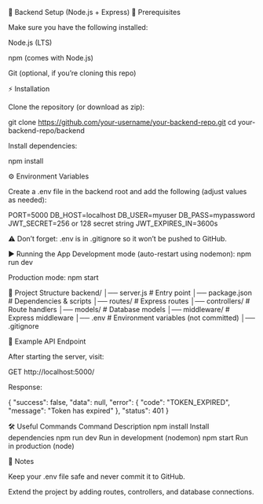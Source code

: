 🚀 Backend Setup (Node.js + Express)
📌 Prerequisites

Make sure you have the following installed:

Node.js (LTS)

npm
(comes with Node.js)

Git (optional, if you’re cloning this repo)

⚡ Installation

Clone the repository (or download as zip):

git clone https://github.com/your-username/your-backend-repo.git
cd your-backend-repo/backend

Install dependencies:

npm install

⚙️ Environment Variables

Create a .env file in the backend root and add the following (adjust values as needed):

PORT=5000
DB_HOST=localhost
DB_USER=myuser
DB_PASS=mypassword
JWT_SECRET=256 or 128 secret string
JWT_EXPIRES_IN=3600s

⚠️ Don’t forget: .env is in .gitignore so it won’t be pushed to GitHub.

▶️ Running the App
Development mode (auto-restart using nodemon):
npm run dev

Production mode:
npm start

📂 Project Structure
backend/
│── server.js # Entry point
│── package.json # Dependencies & scripts
│── routes/ # Express routes
│── controllers/ # Route handlers
│── models/ # Database models
│── middleware/ # Express middleware
│── .env # Environment variables (not committed)
│── .gitignore

🔗 Example API Endpoint

After starting the server, visit:

GET http://localhost:5000/

Response:

{
"success": false,
"data": null,
"error": {
"code": "TOKEN_EXPIRED",
"message": "Token has expired"
},
"status": 401
}

🛠️ Useful Commands
Command Description
npm install Install dependencies
npm run dev Run in development (nodemon)
npm start Run in production (node)

📝 Notes

Keep your .env file safe and never commit it to GitHub.

Extend the project by adding routes, controllers, and database connections.
